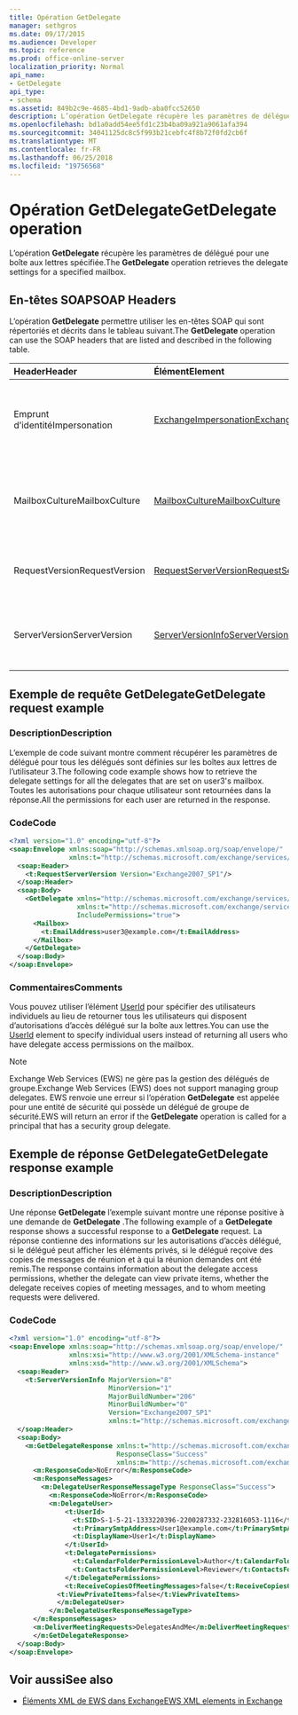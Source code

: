 ```yaml
---
title: Opération GetDelegate
manager: sethgros
ms.date: 09/17/2015
ms.audience: Developer
ms.topic: reference
ms.prod: office-online-server
localization_priority: Normal
api_name:
- GetDelegate
api_type:
- schema
ms.assetid: 849b2c9e-4685-4bd1-9adb-aba0fcc52650
description: L’opération GetDelegate récupère les paramètres de délégué pour une boîte aux lettres spécifiée.
ms.openlocfilehash: bd1a0add54ee5fd1c23b4ba09a921a9061afa394
ms.sourcegitcommit: 34041125dc8c5f993b21cebfc4f8b72f0fd2cb6f
ms.translationtype: MT
ms.contentlocale: fr-FR
ms.lasthandoff: 06/25/2018
ms.locfileid: "19756568"
---
```

# <a name="getdelegate-operation"></a><span data-ttu-id="542f4-103">Opération GetDelegate</span><span class="sxs-lookup"><span data-stu-id="542f4-103">GetDelegate operation</span></span>

<span data-ttu-id="542f4-104">L’opération **GetDelegate** récupère les paramètres de délégué pour une boîte aux lettres spécifiée.</span><span class="sxs-lookup"><span data-stu-id="542f4-104">The **GetDelegate** operation retrieves the delegate settings for a specified mailbox.</span></span> 
  
## <a name="soap-headers"></a><span data-ttu-id="542f4-105">En-têtes SOAP</span><span class="sxs-lookup"><span data-stu-id="542f4-105">SOAP Headers</span></span>

<span data-ttu-id="542f4-106">L’opération **GetDelegate** permettre utiliser les en-têtes SOAP qui sont répertoriés et décrits dans le tableau suivant.</span><span class="sxs-lookup"><span data-stu-id="542f4-106">The **GetDelegate** operation can use the SOAP headers that are listed and described in the following table.</span></span> 
  
|<span data-ttu-id="542f4-107">**Header**</span><span class="sxs-lookup"><span data-stu-id="542f4-107">**Header**</span></span>|<span data-ttu-id="542f4-108">**Élément**</span><span class="sxs-lookup"><span data-stu-id="542f4-108">**Element**</span></span>|<span data-ttu-id="542f4-109">**Description**</span><span class="sxs-lookup"><span data-stu-id="542f4-109">**Description**</span></span>|
|:-----|:-----|:-----|
|<span data-ttu-id="542f4-110">Emprunt d’identité</span><span class="sxs-lookup"><span data-stu-id="542f4-110">Impersonation</span></span>  <br/> |[<span data-ttu-id="542f4-111">ExchangeImpersonation</span><span class="sxs-lookup"><span data-stu-id="542f4-111">ExchangeImpersonation</span></span>](exchangeimpersonation.md) <br/> |<span data-ttu-id="542f4-112">Identifie l’utilisateur emprunte l’identité de l’application cliente.</span><span class="sxs-lookup"><span data-stu-id="542f4-112">Identifies the user whom the client application is impersonating.</span></span>  <br/> |
|<span data-ttu-id="542f4-113">MailboxCulture</span><span class="sxs-lookup"><span data-stu-id="542f4-113">MailboxCulture</span></span>  <br/> |[<span data-ttu-id="542f4-114">MailboxCulture</span><span class="sxs-lookup"><span data-stu-id="542f4-114">MailboxCulture</span></span>](mailboxculture.md) <br/> |<span data-ttu-id="542f4-115">Identifie la culture RFC3066 à utiliser pour accéder à la boîte aux lettres.</span><span class="sxs-lookup"><span data-stu-id="542f4-115">Identifies the RFC3066 culture to be used to access the mailbox.</span></span>  <br/> |
|<span data-ttu-id="542f4-116">RequestVersion</span><span class="sxs-lookup"><span data-stu-id="542f4-116">RequestVersion</span></span>  <br/> |[<span data-ttu-id="542f4-117">RequestServerVersion</span><span class="sxs-lookup"><span data-stu-id="542f4-117">RequestServerVersion</span></span>](requestserverversion.md) <br/> |<span data-ttu-id="542f4-118">Identifie la version du schéma pour la requête d’opération.</span><span class="sxs-lookup"><span data-stu-id="542f4-118">Identifies the schema version for the operation request.</span></span>  <br/> |
|<span data-ttu-id="542f4-119">ServerVersion</span><span class="sxs-lookup"><span data-stu-id="542f4-119">ServerVersion</span></span>  <br/> |[<span data-ttu-id="542f4-120">ServerVersionInfo</span><span class="sxs-lookup"><span data-stu-id="542f4-120">ServerVersionInfo</span></span>](serverversioninfo.md) <br/> |<span data-ttu-id="542f4-121">Identifie la version du serveur qui a répondu à la demande.</span><span class="sxs-lookup"><span data-stu-id="542f4-121">Identifies the version of the server that responded to the request.</span></span>  <br/> |
   
## <a name="getdelegate-request-example"></a><span data-ttu-id="542f4-122">Exemple de requête GetDelegate</span><span class="sxs-lookup"><span data-stu-id="542f4-122">GetDelegate request example</span></span>

### <a name="description"></a><span data-ttu-id="542f4-123">Description</span><span class="sxs-lookup"><span data-stu-id="542f4-123">Description</span></span>

<span data-ttu-id="542f4-124">L’exemple de code suivant montre comment récupérer les paramètres de délégué pour tous les délégués sont définies sur les boîtes aux lettres de l’utilisateur 3.</span><span class="sxs-lookup"><span data-stu-id="542f4-124">The following code example shows how to retrieve the delegate settings for all the delegates that are set on user3's mailbox.</span></span> <span data-ttu-id="542f4-125">Toutes les autorisations pour chaque utilisateur sont retournées dans la réponse.</span><span class="sxs-lookup"><span data-stu-id="542f4-125">All the permissions for each user are returned in the response.</span></span>
  
### <a name="code"></a><span data-ttu-id="542f4-126">Code</span><span class="sxs-lookup"><span data-stu-id="542f4-126">Code</span></span>

```XML
<?xml version="1.0" encoding="utf-8"?>
<soap:Envelope xmlns:soap="http://schemas.xmlsoap.org/soap/envelope/"
               xmlns:t="http://schemas.microsoft.com/exchange/services/2006/types">
  <soap:Header>
    <t:RequestServerVersion Version="Exchange2007_SP1"/>
  </soap:Header>
  <soap:Body>
    <GetDelegate xmlns="http://schemas.microsoft.com/exchange/services/2006/messages"
                 xmlns:t="http://schemas.microsoft.com/exchange/services/2006/types"
                 IncludePermissions="true">
      <Mailbox>
        <t:EmailAddress>user3@example.com</t:EmailAddress>
      </Mailbox>
    </GetDelegate>
  </soap:Body>
</soap:Envelope>
```

### <a name="comments"></a><span data-ttu-id="542f4-127">Commentaires</span><span class="sxs-lookup"><span data-stu-id="542f4-127">Comments</span></span>

<span data-ttu-id="542f4-128">Vous pouvez utiliser l’élément [UserId](userid.md) pour spécifier des utilisateurs individuels au lieu de retourner tous les utilisateurs qui disposent d’autorisations d’accès délégué sur la boîte aux lettres.</span><span class="sxs-lookup"><span data-stu-id="542f4-128">You can use the [UserId](userid.md) element to specify individual users instead of returning all users who have delegate access permissions on the mailbox.</span></span> 
  
> [!NOTE]
> <span data-ttu-id="542f4-129">Exchange Web Services (EWS) ne gère pas la gestion des délégués de groupe.</span><span class="sxs-lookup"><span data-stu-id="542f4-129">Exchange Web Services (EWS) does not support managing group delegates.</span></span> <span data-ttu-id="542f4-130">EWS renvoie une erreur si l’opération **GetDelegate** est appelée pour une entité de sécurité qui possède un délégué de groupe de sécurité.</span><span class="sxs-lookup"><span data-stu-id="542f4-130">EWS will return an error if the **GetDelegate** operation is called for a principal that has a security group delegate.</span></span> 
  
## <a name="getdelegate-response-example"></a><span data-ttu-id="542f4-131">Exemple de réponse GetDelegate</span><span class="sxs-lookup"><span data-stu-id="542f4-131">GetDelegate response example</span></span>

### <a name="description"></a><span data-ttu-id="542f4-132">Description</span><span class="sxs-lookup"><span data-stu-id="542f4-132">Description</span></span>

<span data-ttu-id="542f4-133">Une réponse **GetDelegate** l’exemple suivant montre une réponse positive à une demande de **GetDelegate** .</span><span class="sxs-lookup"><span data-stu-id="542f4-133">The following example of a **GetDelegate** response shows a successful response to a **GetDelegate** request.</span></span> <span data-ttu-id="542f4-134">La réponse contienne des informations sur les autorisations d’accès délégué, si le délégué peut afficher les éléments privés, si le délégué reçoive des copies de messages de réunion et à qui la réunion demandes ont été remis.</span><span class="sxs-lookup"><span data-stu-id="542f4-134">The response contains information about the delegate access permissions, whether the delegate can view private items, whether the delegate receives copies of meeting messages, and to whom meeting requests were delivered.</span></span> 
  
### <a name="code"></a><span data-ttu-id="542f4-135">Code</span><span class="sxs-lookup"><span data-stu-id="542f4-135">Code</span></span>

```XML
<?xml version="1.0" encoding="utf-8"?>
<soap:Envelope xmlns:soap="http://schemas.xmlsoap.org/soap/envelope/" 
               xmlns:xsi="http://www.w3.org/2001/XMLSchema-instance" 
               xmlns:xsd="http://www.w3.org/2001/XMLSchema">
  <soap:Header>
    <t:ServerVersionInfo MajorVersion="8" 
                         MinorVersion="1" 
                         MajorBuildNumber="206" 
                         MinorBuildNumber="0" 
                         Version="Exchange2007_SP1" 
                         xmlns:t="http://schemas.microsoft.com/exchange/services/2006/types" />
  </soap:Header>
  <soap:Body>
    <m:GetDelegateResponse xmlns:t="http://schemas.microsoft.com/exchange/services/2006/types" 
                           ResponseClass="Success" 
                           xmlns:m="http://schemas.microsoft.com/exchange/services/2006/messages">
      <m:ResponseCode>NoError</m:ResponseCode>
      <m:ResponseMessages>
        <m:DelegateUserResponseMessageType ResponseClass="Success">
          <m:ResponseCode>NoError</m:ResponseCode>
          <m:DelegateUser>
              <t:UserId>
                <t:SID>S-1-5-21-1333220396-2200287332-232816053-1116</t:SID>
                <t:PrimarySmtpAddress>User1@example.com</t:PrimarySmtpAddress>
                <t:DisplayName>User1</t:DisplayName>
              </t:UserId>
              <t:DelegatePermissions>
                <t:CalendarFolderPermissionLevel>Author</t:CalendarFolderPermissionLevel>
                <t:ContactsFolderPermissionLevel>Reviewer</t:ContactsFolderPermissionLevel>
              </t:DelegatePermissions>
              <t:ReceiveCopiesOfMeetingMessages>false</t:ReceiveCopiesOfMeetingMessages>
            <t:ViewPrivateItems>false</t:ViewPrivateItems>
            </m:DelegateUser>
          </m:DelegateUserResponseMessageType>
      </m:ResponseMessages>
      <m:DeliverMeetingRequests>DelegatesAndMe</m:DeliverMeetingRequests>
      </m:GetDelegateResponse>
  </soap:Body>
</soap:Envelope>
```

## <a name="see-also"></a><span data-ttu-id="542f4-136">Voir aussi</span><span class="sxs-lookup"><span data-stu-id="542f4-136">See also</span></span>



- [<span data-ttu-id="542f4-137">Éléments XML de EWS dans Exchange</span><span class="sxs-lookup"><span data-stu-id="542f4-137">EWS XML elements in Exchange</span></span>](ews-xml-elements-in-exchange.md)

